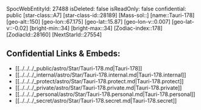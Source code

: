 ﻿---
location: [15.87,-67.175,150]
type: Star
tags:
- astro/Star

---
SpocWebEntityId: 27488
isDeleted: false
isReadOnly: false
confidential: public
[star-class::A7]
[star-class-id::28189]
[Mass-sol::]
[name::Tauri-178]
[geo-alt::150]
[geo-lon::67.175]
[geo-lat::15.87]
[geo-lon-v::0.007]
[geo-lat-v::-0.02]
[bright-min::34]
[bright-max::34]
[Zodiac-index::178]
[ZodiacId::28160]
[NextStarId::27554]



## Confidential Links & Embeds: 
- [[../../../_public/astro/Star/Tauri-178.md|Tauri-178]] 
- [[../../../_internal/astro/Star/Tauri-178.internal.md|Tauri-178.internal]] 
- [[../../../_protect/astro/Star/Tauri-178.protect.md|Tauri-178.protect]] 
- [[../../../_private/astro/Star/Tauri-178.private.md|Tauri-178.private]] 
- [[../../../_personal/astro/Star/Tauri-178.personal.md|Tauri-178.personal]] 
- [[../../../_secret/astro/Star/Tauri-178.secret.md|Tauri-178.secret]] 
